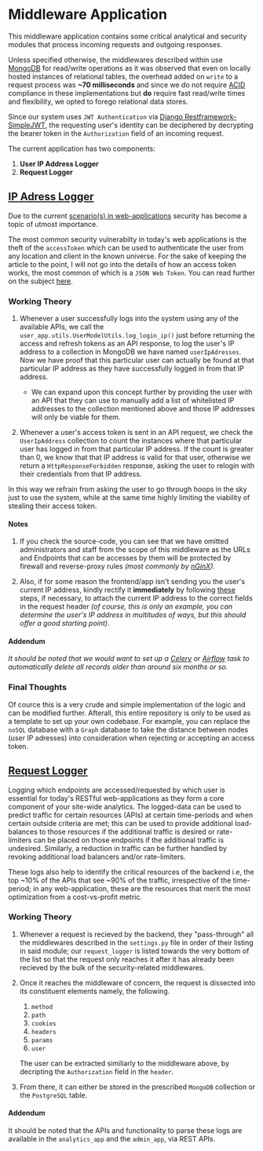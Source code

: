 # Middleware Application

This middleware application contains some critical analytical and security modules that process incoming requests and outgoing responses.

Unless specified otherwise, the middlewares described within use [MongoDB](https://www.mongodb.com/) for read/write operations as it was observed that even on locally hosted instances of relational tables, the overhead added on `write` to a request process was __~70 milliseconds__ and since we do not require [ACID](https://www.ibm.com/docs/en/cics-ts/5.4?topic=processing-acid-properties-transactions) compliance in these implementations but __do__ require fast read/write times and flexibility, we opted to forego relational data stores.

Since our system uses `JWT Authentication` via [Django Restframework-SimpleJWT](https://django-rest-framework-simplejwt.readthedocs.io/en/latest/), the requesting user's identity can be deciphered by decrypting the bearer token in the `Authorization` field of an incoming request.

The current application has two components:

1. __User IP Address Logger__
2. __Request Logger__

## [IP Adress Logger](ip_checker.py)

Due to the current [scenario(s) in web-applications](https://www.google.com/search?q=youtube+channel+hacked&source=lnms&tbm=nws&sa=X&ved=2ahUKEwjQjsGO5L_-AhWtTWwGHfoZDjQQ_AUoA3oECAEQBQ&biw=1366&bih=667&dpr=1) security has become a topic of utmost importance.

The most common security vulnerabilty in today's web applications is the theft of the `accessToken` which can be used to authenticate the user
from any location and client in the known universe. For the sake of keeping the article to the point, I will not go into the details of how an access token works, the most common of which is a `JSON Web Token`. You can read further on the subject [here](https://jwt.io/introduction).

### Working Theory

1. Whenever a user successfully logs into the system using any of the available APIs, we call the `user_app.utils.UserModelUtils.log_login_ip()` just before returning the access and refresh tokens as an API response, to log the user's IP address to a collection in MongoDB we have named `userIpAdresses`. Now we have proof that this particular user can actually be found at that particular IP address as they have successfully logged in from that IP address.

    - We can expand upon this concept further by providing the user with an API that they can use to manually add a list of whitelisted IP addresses to the collection mentioned above and those IP addresses will only be viable for them.

2. Whenever a user's access token is sent in an API request, we check the `UserIpAddress` collection to count the instances where that particular user has logged in from that particular IP address. If the count is greater than 0, we know that that IP address is valid for that user, otherwise we return a `HttpResponseForbidden` response, asking the user to relogin with their credentials from that IP address.

In this way we refrain from asking the user to go through hoops in the sky just to use the system, while at the same time highly limiting the viability of stealing their access token.

#### Notes

1. If you check the source-code, you can see that we have omitted administrators and staff from the scope of this middleware as the URLs and Endpoints that can be accesses by them will be protected by firewall and reverse-proxy rules _(most commonly by [nGinX](https://www.nginx.com/))_.

2. Also, if for some reason the frontend/app isn't sending you the user's current IP address, kindly rectify it __immediately__ by following [these](https://www.thetechplatform.com/post/how-to-get-user-ip-address-in-react-js) steps, if necessary, to attach the current IP address to the correct fields in the request header _(of course, this is only an example, you can determine the user's IP address in multitudes of ways, but this should offer a good starting point)_.

#### Addendum

_It should be noted that we would want to set up a [Celery](https://docs.celeryq.dev/) or [Airflow](https://airflow.apache.org/) task to automatically delete all records older than around six months or so._

### Final Thoughts

Of cource this is a very crude and simple implementation of the logic and can be modified further. Afterall, this entire repository is only to be used as a template to set up your own codebase. For example, you can replace the `noSQL` database with a `Graph` database to take the distance between nodes (user IP adresses) into consideration when rejecting or accepting an access token.


## [Request Logger](request_logger.py)

Logging which endpoints are accessed/requested by which user is essential for today's RESTful web-applications as they form a core component of your site-wide analytics. The logged-data can be used to predict traffic for certain resources (APIs) at certain time-periods and when certain outside criteria are met; this can be used to provide additional load-balances to those resources if the additional traffic is desired or rate-limiters can be placed on those endpoints if the additional traffic is undesired. Similarly, a reduction in traffic can be further handled by revoking additional load balancers and/or rate-limiters.

These logs also help to identify the critical resources of the backend i.e, the top ~10% of the APIs that see ~90% of the traffic, irrespective of the time-period; in any web-application, these are the resources that merit the most optimization from a cost-vs-profit metric.

### Working Theory

1. Whenever a request is recieved by the backend, they "pass-through" all the middlewares described in the `settings.py` file in order of their listing in said module; our `request_logger` is listed towards the very bottom of the list so that the request only reaches it after it has already been recieved by the bulk of the security-related middlewares.

2. Once it reaches the middleware of concern, the request is dissected into its constituent elements namely, the following.

    1. `method`
    2. `path`
    3. `cookies`
    4. `headers`
    5. `params`
    6. `user`

    The user can be extracted similiarly to the middleware above, by decripting the `Authorization` field in the `header`.

3. From there, it can either be stored in the prescribed `MongoDB` collection or the `PostgreSQL` table.

#### Addendum

It should be noted that the APIs and functionality to parse these logs are available in the `analytics_app` and the `admin_app`, via REST APIs.